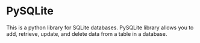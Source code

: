 
# PySQLite

This is a python library for SQLite databases. PySQLite library allows you to add, retrieve, update, and delete data from a table in a database.
